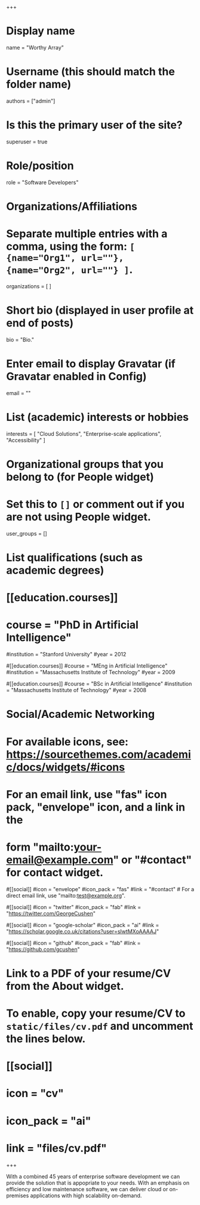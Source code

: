+++
# Display name
name = "Worthy Array"

# Username (this should match the folder name)
authors = ["admin"]

# Is this the primary user of the site?
superuser = true

# Role/position
role = "Software Developers"

# Organizations/Affiliations
#   Separate multiple entries with a comma, using the form: `[ {name="Org1", url=""}, {name="Org2", url=""} ]`.
organizations = [  ]

# Short bio (displayed in user profile at end of posts)
bio = "Bio."

# Enter email to display Gravatar (if Gravatar enabled in Config)
email = ""

# List (academic) interests or hobbies
interests = [
  "Cloud Solutions",
  "Enterprise-scale applications",
  "Accessibility"
]

# Organizational groups that you belong to (for People widget)
#   Set this to `[]` or comment out if you are not using People widget.
user_groups = []

# List qualifications (such as academic degrees)
# [[education.courses]]
#  course = "PhD in Artificial Intelligence"
  #institution = "Stanford University"
  #year = 2012

#[[education.courses]]
  #course = "MEng in Artificial Intelligence"
  #institution = "Massachusetts Institute of Technology"
  #year = 2009

#[[education.courses]]
  #course = "BSc in Artificial Intelligence"
  #institution = "Massachusetts Institute of Technology"
  #year = 2008

# Social/Academic Networking
# For available icons, see: https://sourcethemes.com/academic/docs/widgets/#icons
#   For an email link, use "fas" icon pack, "envelope" icon, and a link in the
#   form "mailto:your-email@example.com" or "#contact" for contact widget.

#[[social]]
  #icon = "envelope"
  #icon_pack = "fas"
  #link = "#contact"  # For a direct email link, use "mailto:test@example.org".

#[[social]]
  #icon = "twitter"
  #icon_pack = "fab"
  #link = "https://twitter.com/GeorgeCushen"

#[[social]]
  #icon = "google-scholar"
  #icon_pack = "ai"
  #link = "https://scholar.google.co.uk/citations?user=sIwtMXoAAAAJ"

#[[social]]
  #icon = "github"
  #icon_pack = "fab"
  #link = "https://github.com/gcushen"

# Link to a PDF of your resume/CV from the About widget.
# To enable, copy your resume/CV to `static/files/cv.pdf` and uncomment the lines below.
# [[social]]
#   icon = "cv"
#   icon_pack = "ai"
#   link = "files/cv.pdf"

+++

With a combined 45 years of enterprise software development we can provide the solution that is appopriate to your needs. With an emphasis on efficiency and low maintenance software, we can deliver cloud or on-premises applications with high scalability on-demand.
